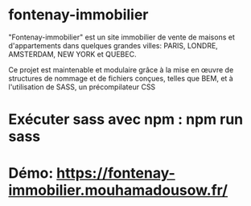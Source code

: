 # fontenay-immobilier
"Fontenay-immobilier" est un site immobilier de vente de maisons et d'appartements
dans quelques grandes villes: PARIS, LONDRE, AMSTERDAM, NEW YORK et QUEBEC.

Ce projet est maintenable et modulaire grâce à la mise en œuvre de structures de nommage
et de fichiers conçues, telles que BEM, et à l'utilisation de SASS, un précompilateur CSS

# Exécuter sass avec npm :  npm run sass

# Démo: https://fontenay-immobilier.mouhamadousow.fr/